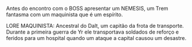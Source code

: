 Antes do encontro com o BOSS apresentar um NEMESIS, um Trem fantasma com um maquinista que é um espírito.

LORE MAQUINISTA:
Ancestral do Dalt, um capitão da frota de transporte. Durante a primeira guerra de Yr ele transportava soldados de reforço e feridos  para um hospital quando um ataque a capital causou um desastre.